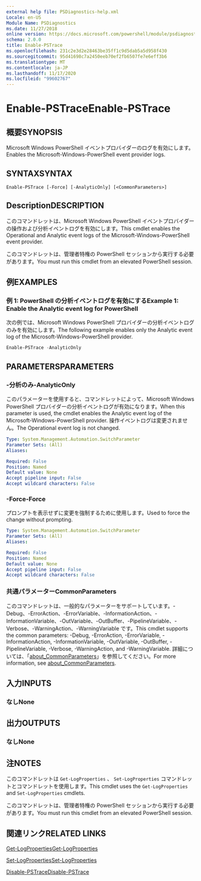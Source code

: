 ```yaml
---
external help file: PSDiagnostics-help.xml
Locale: en-US
Module Name: PSDiagnostics
ms.date: 11/27/2018
online version: https://docs.microsoft.com/powershell/module/psdiagnostics/enable-pstrace?view=powershell-7.2&WT.mc_id=ps-gethelp
schema: 2.0.0
title: Enable-PSTrace
ms.openlocfilehash: 231c2e3d2e28463be35ff1c9d5dab5a5d958f430
ms.sourcegitcommit: 95d41698c7a2450eeb70ef2fb6507fe7e6eff3b6
ms.translationtype: MT
ms.contentlocale: ja-JP
ms.lasthandoff: 11/17/2020
ms.locfileid: "99602767"
---
```

# <span data-ttu-id="2c3c7-102">Enable-PSTrace</span><span class="sxs-lookup"><span data-stu-id="2c3c7-102">Enable-PSTrace</span></span>

## <span data-ttu-id="2c3c7-103">概要</span><span class="sxs-lookup"><span data-stu-id="2c3c7-103">SYNOPSIS</span></span>
<span data-ttu-id="2c3c7-104">Microsoft Windows PowerShell イベントプロバイダーのログを有効にします。</span><span class="sxs-lookup"><span data-stu-id="2c3c7-104">Enables the Microsoft-Windows-PowerShell event provider logs.</span></span>

## <span data-ttu-id="2c3c7-105">SYNTAX</span><span class="sxs-lookup"><span data-stu-id="2c3c7-105">SYNTAX</span></span>

```
Enable-PSTrace [-Force] [-AnalyticOnly] [<CommonParameters>]
```

## <span data-ttu-id="2c3c7-106">Description</span><span class="sxs-lookup"><span data-stu-id="2c3c7-106">DESCRIPTION</span></span>

<span data-ttu-id="2c3c7-107">このコマンドレットは、Microsoft Windows PowerShell イベントプロバイダーの操作および分析イベントログを有効にします。</span><span class="sxs-lookup"><span data-stu-id="2c3c7-107">This cmdlet enables the Operational and Analytic event logs of the Microsoft-Windows-PowerShell event provider.</span></span>

<span data-ttu-id="2c3c7-108">このコマンドレットは、管理者特権の PowerShell セッションから実行する必要があります。</span><span class="sxs-lookup"><span data-stu-id="2c3c7-108">You must run this cmdlet from an elevated PowerShell session.</span></span>

## <span data-ttu-id="2c3c7-109">例</span><span class="sxs-lookup"><span data-stu-id="2c3c7-109">EXAMPLES</span></span>

### <span data-ttu-id="2c3c7-110">例 1: PowerShell の分析イベントログを有効にする</span><span class="sxs-lookup"><span data-stu-id="2c3c7-110">Example 1: Enable the Analytic event log for PowerShell</span></span>

<span data-ttu-id="2c3c7-111">次の例では、Microsoft Windows PowerShell プロバイダーの分析イベントログのみを有効にします。</span><span class="sxs-lookup"><span data-stu-id="2c3c7-111">The following example enables only the Analytic event log of the Microsoft-Windows-PowerShell provider.</span></span>

```powershell
Enable-PSTrace -AnalyticOnly
```

## <span data-ttu-id="2c3c7-112">PARAMETERS</span><span class="sxs-lookup"><span data-stu-id="2c3c7-112">PARAMETERS</span></span>

### <span data-ttu-id="2c3c7-113">-分析のみ</span><span class="sxs-lookup"><span data-stu-id="2c3c7-113">-AnalyticOnly</span></span>

<span data-ttu-id="2c3c7-114">このパラメーターを使用すると、コマンドレットによって、Microsoft Windows PowerShell プロバイダーの分析イベントログが有効になります。</span><span class="sxs-lookup"><span data-stu-id="2c3c7-114">When this parameter is used, the cmdlet enables the Analytic event log of the Microsoft-Windows-PowerShell provider.</span></span> <span data-ttu-id="2c3c7-115">操作イベントログは変更されません。</span><span class="sxs-lookup"><span data-stu-id="2c3c7-115">The Operational event log is not changed.</span></span>

```yaml
Type: System.Management.Automation.SwitchParameter
Parameter Sets: (All)
Aliases:

Required: False
Position: Named
Default value: None
Accept pipeline input: False
Accept wildcard characters: False
```

### <span data-ttu-id="2c3c7-116">-Force</span><span class="sxs-lookup"><span data-stu-id="2c3c7-116">-Force</span></span>

<span data-ttu-id="2c3c7-117">プロンプトを表示せずに変更を強制するために使用します。</span><span class="sxs-lookup"><span data-stu-id="2c3c7-117">Used to force the change without prompting.</span></span>

```yaml
Type: System.Management.Automation.SwitchParameter
Parameter Sets: (All)
Aliases:

Required: False
Position: Named
Default value: None
Accept pipeline input: False
Accept wildcard characters: False
```

### <span data-ttu-id="2c3c7-118">共通パラメーター</span><span class="sxs-lookup"><span data-stu-id="2c3c7-118">CommonParameters</span></span>
<span data-ttu-id="2c3c7-119">このコマンドレットは、一般的なパラメーターをサポートしています。-Debug、-ErrorAction、-ErrorVariable、-InformationAction、-InformationVariable、-OutVariable、-OutBuffer、-PipelineVariable、-Verbose、-WarningAction、-WarningVariable です。</span><span class="sxs-lookup"><span data-stu-id="2c3c7-119">This cmdlet supports the common parameters: -Debug, -ErrorAction, -ErrorVariable, -InformationAction, -InformationVariable, -OutVariable, -OutBuffer, -PipelineVariable, -Verbose, -WarningAction, and -WarningVariable.</span></span> <span data-ttu-id="2c3c7-120">詳細については、「[about_CommonParameters](https://go.microsoft.com/fwlink/?LinkID=113216)」を参照してください。</span><span class="sxs-lookup"><span data-stu-id="2c3c7-120">For more information, see [about_CommonParameters](https://go.microsoft.com/fwlink/?LinkID=113216).</span></span>

## <span data-ttu-id="2c3c7-121">入力</span><span class="sxs-lookup"><span data-stu-id="2c3c7-121">INPUTS</span></span>

### <span data-ttu-id="2c3c7-122">なし</span><span class="sxs-lookup"><span data-stu-id="2c3c7-122">None</span></span>

## <span data-ttu-id="2c3c7-123">出力</span><span class="sxs-lookup"><span data-stu-id="2c3c7-123">OUTPUTS</span></span>

### <span data-ttu-id="2c3c7-124">なし</span><span class="sxs-lookup"><span data-stu-id="2c3c7-124">None</span></span>

## <span data-ttu-id="2c3c7-125">注</span><span class="sxs-lookup"><span data-stu-id="2c3c7-125">NOTES</span></span>

<span data-ttu-id="2c3c7-126">このコマンドレットは `Get-LogProperties` 、 `Set-LogProperties` コマンドレットとコマンドレットを使用します。</span><span class="sxs-lookup"><span data-stu-id="2c3c7-126">This cmdlet uses the `Get-LogProperties` and `Set-LogProperties` cmdlets.</span></span>

<span data-ttu-id="2c3c7-127">このコマンドレットは、管理者特権の PowerShell セッションから実行する必要があります。</span><span class="sxs-lookup"><span data-stu-id="2c3c7-127">You must run this cmdlet from an elevated PowerShell session.</span></span>

## <span data-ttu-id="2c3c7-128">関連リンク</span><span class="sxs-lookup"><span data-stu-id="2c3c7-128">RELATED LINKS</span></span>

[<span data-ttu-id="2c3c7-129">Get-LogProperties</span><span class="sxs-lookup"><span data-stu-id="2c3c7-129">Get-LogProperties</span></span>](Get-LogProperties.md)

[<span data-ttu-id="2c3c7-130">Set-LogProperties</span><span class="sxs-lookup"><span data-stu-id="2c3c7-130">Set-LogProperties</span></span>](Set-LogProperties.md)

[<span data-ttu-id="2c3c7-131">Disable-PSTrace</span><span class="sxs-lookup"><span data-stu-id="2c3c7-131">Disable-PSTrace</span></span>](Disable-PSTrace.md)

